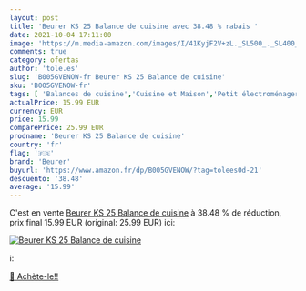 ```yaml
---
layout: post
title: 'Beurer KS 25 Balance de cuisine avec 38.48 % rabais '
date: 2021-10-04 17:11:00
image: 'https://m.media-amazon.com/images/I/41KyjF2V+zL._SL500_._SL400_.jpg'
comments: true
category: ofertas
author: 'tole.es'
slug: 'B005GVENOW-fr Beurer KS 25 Balance de cuisine'
sku: 'B005GVENOW-fr'
tags: [ 'Balances de cuisine','Cuisine et Maison','Petit électroménager','beurer', ]
actualPrice: 15.99 EUR
currency: EUR
price: 15.99
comparePrice: 25.99 EUR
prodname: 'Beurer KS 25 Balance de cuisine'
country: 'fr'
flag: '🇫🇷'
brand: 'Beurer'
buyurl: 'https://www.amazon.fr/dp/B005GVENOW/?tag=tolees0d-21'
descuento: '38.48'
average: '15.99'
---
```


C'est en vente [Beurer KS 25 Balance de cuisine](https://www.amazon.fr/dp/B005GVENOW/?tag=tolees0d-21)  à  38.48 % de réduction, prix final  15.99 EUR (original: 25.99 EUR) ici:

[![Beurer KS 25 Balance de cuisine](https://m.media-amazon.com/images/I/41KyjF2V+zL._SL500_._SL400_.jpg)](https://www.amazon.fr/dp/B005GVENOW/?tag=tolees0d-21)

ℹ️:


[🛒 Achète-le!!](https://www.amazon.fr/dp/B005GVENOW/?tag=tolees0d-21)
